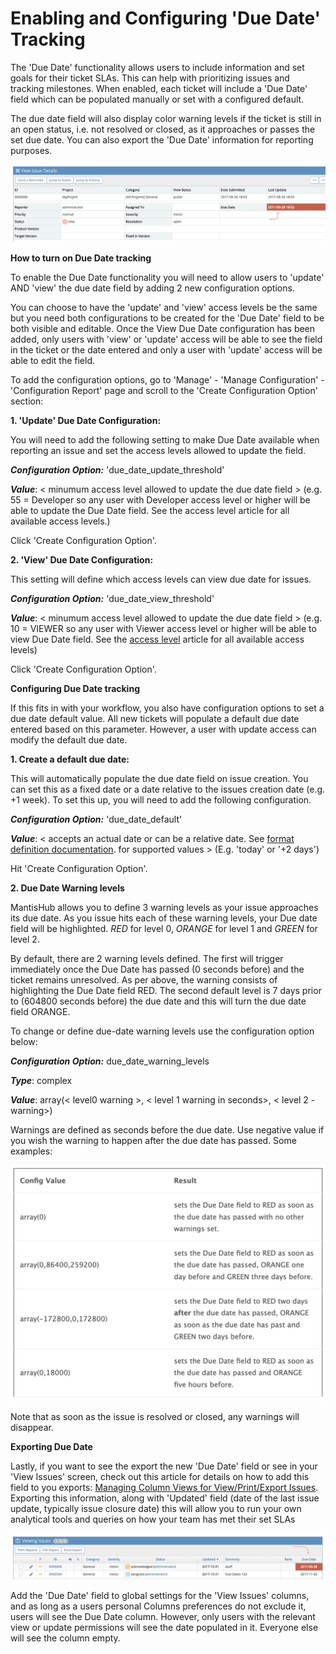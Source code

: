 # Enabling and Configuring 'Due Date' Tracking

The 'Due Date' functionality allows users to include information and set goals for their ticket SLAs. This can help with prioritizing issues and tracking milestones. When enabled, each ticket will include a 'Due Date' field which can be populated manually or set with a configured default.

The due date field will also display color warning levels if the ticket is still in an open status, i.e. not resolved or closed, as it approaches or passes the set due date. You can also export the 'Due Date' information for reporting purposes. 

![](./images/due_date_track_1.png)

**How to turn on Due Date tracking**

To enable the Due Date functionality you will need to allow users to 'update' AND 'view' the due date field by adding 2 new configuration options.

You can choose to have the 'update' and 'view' access levels be the same but you need both configurations to be created for the 'Due Date' field to be both visible and editable. Once the View Due Date configuration has been added, only users with 'view' or 'update' access will be able to see the field in the ticket or the date entered and only a user with 'update' access will be able to edit the field.

To add the configuration options, go to 'Manage' - 'Manage Configuration' - 'Configuration Report' page and scroll to the 'Create Configuration Option' section:

**1. 'Update' Due Date Configuration:**

You will need to add the following setting to make Due Date available when reporting an issue and set the access levels allowed to update the field. 

***Configuration Option:*** 'due_date_update_threshold'

***Value***: < minumum access level allowed to update the due date field > (e.g. 55 = Developer so any user with Developer access level or higher will be able to update the Due Date field. See the access level article for all available access levels.)

Click 'Create Configuration Option'.

**2. 'View' Due Date Configuration:**

This setting will define which access levels can view due date for issues. 

***Configuration Option:*** 'due_date_view_threshold'

***Value***:  < minumum access level allowed to update the due date field >  (e.g. 10 = VIEWER so any user with Viewer access level or higher will be able to view Due Date field. See the [access level](/customizations/access_levels) article for all available access levels)

Click 'Create Configuration Option'.

**Configuring Due Date tracking**

If this fits in with your workflow, you also have configuration options to set a due date default value. All new tickets will populate a default due date entered based on this parameter. However, a user with update access can modify the default due date.  

**1. Create a default due date:**

This will automatically populate the due date field on issue creation.  You can set this as a fixed date or a date relative to the issues creation date (e.g. +1 week). To set this up, you will need to add the following configuration. 

***Configuration Option:*** 'due_date_default'

***Value***: < accepts an actual date or can be a relative date. See [format definition documentation](http://php.net/manual/en/function.strtotime.php). for supported values > (E.g. 'today' or '+2 days')

Hit 'Create Configuration Option'.

**2. Due Date Warning levels**

MantisHub allows you to define 3 warning levels as your issue approaches its due date. As you issue hits each of these warning levels, your Due date field will be highlighted. *RED* for level 0, *ORANGE* for level 1 and *GREEN* for level 2.

By default, there are 2 warning levels defined. The first will trigger immediately once the Due Date has passed (0 seconds before) and the ticket remains unresolved. As per above, the warning consists of highlighting the Due Date field RED. The second default level is 7 days prior to (604800 seconds before) the due date and this will turn the due date field ORANGE. 

To change or define due-date warning levels use the configuration option below:

***Configuration Option:*** due_date_warning_levels

***Type***: complex 

***Value***:  array(< level0 warning >, < level 1 warning in seconds>, < level 2 - warning>) 

Warnings are defined as seconds before the due date. Use negative value if you wish the warning to happen after the due date has passed. Some examples:

![](./images/due_date_track_4.png)

Note that as soon as the issue is resolved or closed, any warnings will disappear.

**Exporting Due Date**

Lastly, if you want to see the export the new 'Due Date' field or see in your 'View Issues' screen, check out this article for details on how to add this field to you exports: [Managing Column Views for View/Print/Export Issues](/customizations/column_views). Exporting this information, along with 'Updated' field (date of the last issue update, typically issue closure date) this will allow you to run your own analytical tools and queries on how your team has met their set SLAs

![](./images/due_date_track_5.png)

Add the 'Due Date' field to global settings for the 'View Issues' columns, and as long as a users personal Columns preferences do not exclude it, users will see the Due Date column. However, only users with the relevant view or update permissions will see the date populated in it. Everyone else will see the column empty.